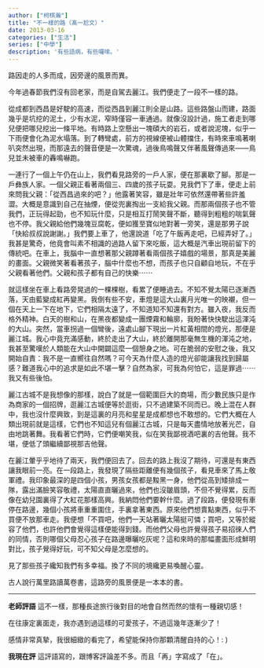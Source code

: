 ```yaml
---
author: ["柯棋瀚"]
title: "不一樣的路（髙一尬文）"
date: 2013-03-16
categories: ["生活"]
series: ["中學"]
description: '有些語病，有些囉嗦。'
---
```


路因走的人多而成，因旁邊的風景而異。

今年過春節我們沒有回老家，而是自駕去麗江。我們便走了一段不一樣的路。

從成都到西昌是好駛的高速，而從西昌到麗江則全是山路。這些路盤山而建，路面幾乎是坑挖的泥土，少有水泥，窄時僅容一車通過。就像沒設計過，施工者走到哪兒便把哪兒挖出一條平地。有時路上空懸出一塊碩大的岩石，或者說泥塊，似乎一下雨便會化為泥水塌落。到了轉彎處，前方的視線便被山體擋住，有時來車鳴著喇叭突然出現，而那遠去的聲音便是一次驚魂，過後鳥鳴聲又伴著風聲傳過來——鳥兒並未被車的轟鳴嚇跑。

一連行了一個上午仍在山上，我們看見路旁的一戶人家，便在那裏歇了腳。那是一戶彝族人家。一個父親正看著兩個三、四歲的孩子玩耍。見我們下了車，便走上前來問我父親：「從西昌過來的吧？」他露著笑容，雖是壯年可依然還帶著些許羞澀。大概是意識到自己在抽煙，便從兜裏掏出一支給我父親。而那兩個孩子也不管我們，正玩得起勁，也不知玩什麼，只是相互打鬧笑聲不斷，聽得到粗粗的喘氣聲也不停。我父親給他們幾塊豆腐乾，便如獲至寶似地對著一旁笑，還是那男子說「快給叔叔說謝謝。」我們要上車了，他還說道「吃了午飯再走吧，已經弄好了。」我甚是驚奇，他竟會叫素不相識的過路人留下來吃飯，這大概是汽車出現前留下的傳統吧。在車上，我腦中一直想著那父親蹲著看兩個孩子嬉戲的場景，那真是美麗的畫面。父親微笑著看著孩子，腦中什麼也不想，而孩子也只自顧自地玩，不在乎父親看著他們。父親和孩子都有自己的快樂⋯⋯

就這樣坐在車上看路旁晃過的一棵棵樹，看累了便睡過去。不知不覺太陽已逐漸西落，天由藍變成紅再變黑。我倒有些不安，車燈是這大山裏月光唯一的映襯，但一個在天上一下在地下，它們相隔太遠了，不知道知不知還有對方。雖入夜，我反而格外精神。白天的樹和山，在黑夜都變成一團煙霧和輪廓，我盼著快快駛出這渾沌的大山。突然，當車拐過一個彎後，遠處山腳下現出一片紅黃相間的燈光，那便是麗江城。我心中竟充滿感動，終於走出了大山，終於離開那毫無生機的渾沌之地，我甚至驚嘆於人類能在大山中開闢這麼一個憩身之地。可在脆弱的安慰之後，我又開始自責：我不是一直嚮往自然嗎？可今天為什麼人造的燈光卻能讓我找到歸屬感？難道我心中的追求是如此不堪一擊？自然為家，可我為何怕它，這是罪過⋯⋯我又有些後怕。

麗江古城不是我想像的那樣，說白了就是一個範圍巨大的商場，而少數民族只是作為商家的一個招牌，逛麗江古城便等於逛街，只不過建築不同而已。晚上混在人群中，我也沒什麼興致，到是這裏的月亮和星星是成都想也不敢想的。它們大概在人類出現前就是這樣，它們也不知這兒有個麗江古城，只是每天盡情地放著光芒，自由地跳著舞。我看著它們時，它們便嘲笑我，似在笑我鄙視酒吧裏的吉他聲。我不堪，便低了頭繼續鄙視那吉他聲。

在麗江暈乎乎地待了兩天，我們便回去了。回去的路上我沒了期待，可還是有東西讓我眼前一亮。在一段路上，我發現了隔些距離便有幾個孩子，看見車來了馬上敬軍禮。我印象最深的是四個小孩，男孩女孩都是黢黑一身，他們從高到矮排成一隊，露出滿臉笑容敬禮，太陽直直曬過來，他們也沒皺眉頭，不但不覺得累，反而像在幼兒園裏得了大紅花那樣高興。我納悶他們要幹什麼。過了段路，便發現有車停在路邊，幾個小孩將車重重圍住，手裏拿著東西。原來他們想賣點東西，似乎不買便不放那車走。我便想「不買吧，他們一天站著曬太陽挺可憐；買吧，又等於縱容了他們，也許他們會覺得這樣便能得到錢。而他們父母也許覺得孩子易招徠人們的同情，否則哪個父母忍心孩子在路邊曝曬吃灰呢？這和來時的那幅畫面形成鮮明對比，孩子覺得好玩，可不知父母是怎麼想的。

見了那些孩子纔知我們有多幸福。換了不同的境纔更易喚醒心靈。

古人說行萬里路讀萬卷書，這路旁的風景便是一本本的書。

---

**老師評語** 這不一樣，那種長途旅行後對目的地會自然而然的懷有一種親切感！

在往康定裏面走，我亦遇到過這樣的可愛孩子，不過這幾年逐漸少了！

感情非常真摯，我很細緻的看完了，希望能保持你那顆清醒自持的心！: )

**我現在評** 這評語寫的，跟博客評論差不多。而且「再」字寫成了「在」。





























